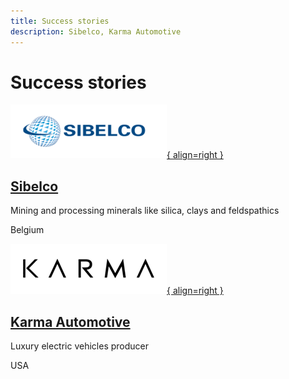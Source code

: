 ```yaml
---
title: Success stories
description: Sibelco, Karma Automotive
---
```

# Success stories


[![Sibelco](res/Sibelco-logo.png){ align=right }](success-sibelco.md)

## [Sibelco](success-sibelco.md)

Mining and processing minerals like silica, clays and feldspathics 

Belgium


[![Karma](res/Karma-logo.png){ align=right }](success-karma.md)

## [Karma Automotive](success-karma.md)

Luxury electric vehicles producer 

USA


